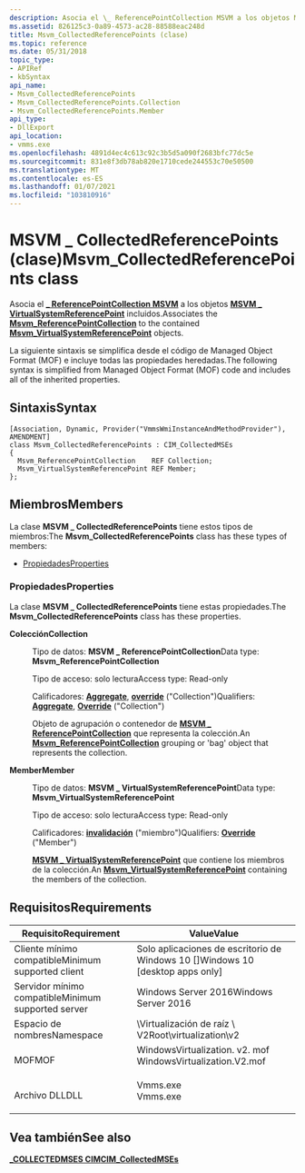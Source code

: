 ```yaml
---
description: Asocia el \_ ReferencePointCollection MSVM a los objetos MSVM \_ VirtualSystemReferencePoint incluidos.
ms.assetid: 826125c3-0a89-4573-ac28-88588eac248d
title: Msvm_CollectedReferencePoints (clase)
ms.topic: reference
ms.date: 05/31/2018
topic_type:
- APIRef
- kbSyntax
api_name:
- Msvm_CollectedReferencePoints
- Msvm_CollectedReferencePoints.Collection
- Msvm_CollectedReferencePoints.Member
api_type:
- DllExport
api_location:
- vmms.exe
ms.openlocfilehash: 4891d4ec4c613c92c3b5d5a090f2683bfc77dc5e
ms.sourcegitcommit: 831e8f3db78ab820e1710cede244553c70e50500
ms.translationtype: MT
ms.contentlocale: es-ES
ms.lasthandoff: 01/07/2021
ms.locfileid: "103810916"
---
```

# <a name="msvm_collectedreferencepoints-class"></a><span data-ttu-id="5e875-103">MSVM \_ CollectedReferencePoints (clase)</span><span class="sxs-lookup"><span data-stu-id="5e875-103">Msvm\_CollectedReferencePoints class</span></span>

<span data-ttu-id="5e875-104">Asocia el [**\_ ReferencePointCollection MSVM**](msvm-referencepointcollection.md) a los objetos [**MSVM \_ VirtualSystemReferencePoint**](msvm-virtualsystemreferencepoint.md) incluidos.</span><span class="sxs-lookup"><span data-stu-id="5e875-104">Associates the [**Msvm\_ReferencePointCollection**](msvm-referencepointcollection.md) to the contained [**Msvm\_VirtualSystemReferencePoint**](msvm-virtualsystemreferencepoint.md) objects.</span></span>

<span data-ttu-id="5e875-105">La siguiente sintaxis se simplifica desde el código de Managed Object Format (MOF) e incluye todas las propiedades heredadas.</span><span class="sxs-lookup"><span data-stu-id="5e875-105">The following syntax is simplified from Managed Object Format (MOF) code and includes all of the inherited properties.</span></span>

## <a name="syntax"></a><span data-ttu-id="5e875-106">Sintaxis</span><span class="sxs-lookup"><span data-stu-id="5e875-106">Syntax</span></span>

``` syntax
[Association, Dynamic, Provider("VmmsWmiInstanceAndMethodProvider"), AMENDMENT]
class Msvm_CollectedReferencePoints : CIM_CollectedMSEs
{
  Msvm_ReferencePointCollection    REF Collection;
  Msvm_VirtualSystemReferencePoint REF Member;
};
```

## <a name="members"></a><span data-ttu-id="5e875-107">Miembros</span><span class="sxs-lookup"><span data-stu-id="5e875-107">Members</span></span>

<span data-ttu-id="5e875-108">La clase **MSVM \_ CollectedReferencePoints** tiene estos tipos de miembros:</span><span class="sxs-lookup"><span data-stu-id="5e875-108">The **Msvm\_CollectedReferencePoints** class has these types of members:</span></span>

-   [<span data-ttu-id="5e875-109">Propiedades</span><span class="sxs-lookup"><span data-stu-id="5e875-109">Properties</span></span>](#properties)

### <a name="properties"></a><span data-ttu-id="5e875-110">Propiedades</span><span class="sxs-lookup"><span data-stu-id="5e875-110">Properties</span></span>

<span data-ttu-id="5e875-111">La clase **MSVM \_ CollectedReferencePoints** tiene estas propiedades.</span><span class="sxs-lookup"><span data-stu-id="5e875-111">The **Msvm\_CollectedReferencePoints** class has these properties.</span></span>

<dl> <dt>

<span data-ttu-id="5e875-112">**Colección**</span><span class="sxs-lookup"><span data-stu-id="5e875-112">**Collection**</span></span>
</dt> <dd> <dl> <dt>

<span data-ttu-id="5e875-113">Tipo de datos: **MSVM \_ ReferencePointCollection**</span><span class="sxs-lookup"><span data-stu-id="5e875-113">Data type: **Msvm\_ReferencePointCollection**</span></span>
</dt> <dt>

<span data-ttu-id="5e875-114">Tipo de acceso: solo lectura</span><span class="sxs-lookup"><span data-stu-id="5e875-114">Access type: Read-only</span></span>
</dt> <dt>

<span data-ttu-id="5e875-115">Calificadores: [**Aggregate**](/windows/desktop/WmiSdk/standard-qualifiers), [**override**](/windows/desktop/WmiSdk/standard-qualifiers) ("Collection")</span><span class="sxs-lookup"><span data-stu-id="5e875-115">Qualifiers: [**Aggregate**](/windows/desktop/WmiSdk/standard-qualifiers), [**Override**](/windows/desktop/WmiSdk/standard-qualifiers) ("Collection")</span></span>
</dt> </dl>

<span data-ttu-id="5e875-116">Objeto de agrupación o contenedor de [**MSVM \_ ReferencePointCollection**](msvm-referencepointcollection.md) que representa la colección.</span><span class="sxs-lookup"><span data-stu-id="5e875-116">An [**Msvm\_ReferencePointCollection**](msvm-referencepointcollection.md) grouping or 'bag' object that represents the collection.</span></span>

</dd> <dt>

<span data-ttu-id="5e875-117">**Member**</span><span class="sxs-lookup"><span data-stu-id="5e875-117">**Member**</span></span>
</dt> <dd> <dl> <dt>

<span data-ttu-id="5e875-118">Tipo de datos: **MSVM \_ VirtualSystemReferencePoint**</span><span class="sxs-lookup"><span data-stu-id="5e875-118">Data type: **Msvm\_VirtualSystemReferencePoint**</span></span>
</dt> <dt>

<span data-ttu-id="5e875-119">Tipo de acceso: solo lectura</span><span class="sxs-lookup"><span data-stu-id="5e875-119">Access type: Read-only</span></span>
</dt> <dt>

<span data-ttu-id="5e875-120">Calificadores: [**invalidación**](/windows/desktop/WmiSdk/standard-qualifiers) ("miembro")</span><span class="sxs-lookup"><span data-stu-id="5e875-120">Qualifiers: [**Override**](/windows/desktop/WmiSdk/standard-qualifiers) ("Member")</span></span>
</dt> </dl>

<span data-ttu-id="5e875-121">[**MSVM \_ VirtualSystemReferencePoint**](msvm-virtualsystemreferencepoint.md) que contiene los miembros de la colección.</span><span class="sxs-lookup"><span data-stu-id="5e875-121">An [**Msvm\_VirtualSystemReferencePoint**](msvm-virtualsystemreferencepoint.md) containing the members of the collection.</span></span>

</dd> </dl>

## <a name="requirements"></a><span data-ttu-id="5e875-122">Requisitos</span><span class="sxs-lookup"><span data-stu-id="5e875-122">Requirements</span></span>



| <span data-ttu-id="5e875-123">Requisito</span><span class="sxs-lookup"><span data-stu-id="5e875-123">Requirement</span></span> | <span data-ttu-id="5e875-124">Value</span><span class="sxs-lookup"><span data-stu-id="5e875-124">Value</span></span> |
|-------------------------------------|---------------------------------------------------------------------------------------------------------|
| <span data-ttu-id="5e875-125">Cliente mínimo compatible</span><span class="sxs-lookup"><span data-stu-id="5e875-125">Minimum supported client</span></span><br/> | <span data-ttu-id="5e875-126">Solo aplicaciones de escritorio de Windows 10 \[\]</span><span class="sxs-lookup"><span data-stu-id="5e875-126">Windows 10 \[desktop apps only\]</span></span><br/>                                                             |
| <span data-ttu-id="5e875-127">Servidor mínimo compatible</span><span class="sxs-lookup"><span data-stu-id="5e875-127">Minimum supported server</span></span><br/> | <span data-ttu-id="5e875-128">Windows Server 2016</span><span class="sxs-lookup"><span data-stu-id="5e875-128">Windows Server 2016</span></span><br/>                                                                          |
| <span data-ttu-id="5e875-129">Espacio de nombres</span><span class="sxs-lookup"><span data-stu-id="5e875-129">Namespace</span></span><br/>                | <span data-ttu-id="5e875-130">\\Virtualización de raíz \\ V2</span><span class="sxs-lookup"><span data-stu-id="5e875-130">Root\\virtualization\\v2</span></span><br/>                                                                     |
| <span data-ttu-id="5e875-131">MOF</span><span class="sxs-lookup"><span data-stu-id="5e875-131">MOF</span></span><br/>                      | <dl> <span data-ttu-id="5e875-132"><dt>WindowsVirtualization. v2. mof</dt></span><span class="sxs-lookup"><span data-stu-id="5e875-132"><dt>WindowsVirtualization.V2.mof</dt></span></span> </dl> |
| <span data-ttu-id="5e875-133">Archivo DLL</span><span class="sxs-lookup"><span data-stu-id="5e875-133">DLL</span></span><br/>                      | <dl> <span data-ttu-id="5e875-134"><dt>Vmms.exe</dt></span><span class="sxs-lookup"><span data-stu-id="5e875-134"><dt>Vmms.exe</dt></span></span> </dl>                     |



## <a name="see-also"></a><span data-ttu-id="5e875-135">Vea también</span><span class="sxs-lookup"><span data-stu-id="5e875-135">See also</span></span>

<dl> <dt>

[<span data-ttu-id="5e875-136">**\_COLLECTEDMSES CIM**</span><span class="sxs-lookup"><span data-stu-id="5e875-136">**CIM\_CollectedMSEs**</span></span>](cim-collectedmses.md)
</dt> </dl>

 

